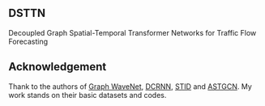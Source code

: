 ## DSTTN
Decoupled Graph Spatial-Temporal Transformer Networks for Traffic Flow Forecasting

## Acknowledgement
Thank to the authors of [Graph WaveNet](https://github.com/nnzhan/Graph-WaveNet), [DCRNN](https://github.com/liyaguang/DCRNN),
[STID](https://github.com/zezhishao/STID) and [ASTGCN](https://github.com/Davidham3/ASTGCN/).
My work stands on their basic datasets and codes.


